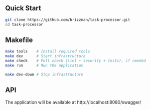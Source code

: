 ## Quick Start
```bash
git clone https://github.com/brizzman/task-processor.git
cd task-processor
```

## Makefile
```bash
make tools    # Install required tools
make dev      # Start infrastructure
make check    # Full check (lint + security + tests), if needed
make run      # Run the application

make dev-down # Stop infrastructure
```

## API 
The application will be available at http://localhost:8080/swagger/


